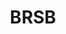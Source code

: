 ---
abv: 5.3%
alt:
availability: Keg
bitterness: 
description:
gravity: 
hops: 
img: brsb.jpg
layout: beer
malt: 
modal-id: brsb
title: BRSB
on-tap: yup
sourness: 
style: Blonde Ale
---